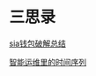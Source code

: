 # 三思录
[sia钱包破解总结](https://github.com/kongkongruye/think_twice/blob/master/%E7%A0%B4%E8%A7%A3sia%E9%92%B1%E5%8C%85%E7%9A%84%E5%88%86%E6%9E%90.md)

[智能运维里的时间序列](https://github.com/kongkongruye/think_twice/blob/master/%E6%99%BA%E8%83%BD%E8%BF%90%E7%BB%B4%E9%87%8C%E7%9A%84%E6%97%B6%E9%97%B4%E5%BA%8F%E5%88%97.md)

